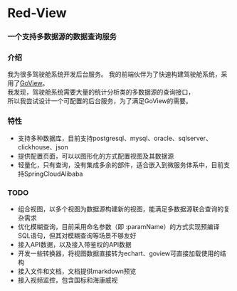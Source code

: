 # Red-View

### 一个支持多数据源的数据查询服务



### 介绍
我为很多驾驶舱系统开发后台服务。
我的前端伙伴为了快速构建驾驶舱系统，采用了[GoView](https://www.mtruning.club/#/)。  
我发现，驾驶舱系统需要大量的统计分析类的多数据源的查询接口，  
所以我尝试设计一个可配置的后台服务，为了满足GoView的需要。

### 特性
* 支持多种数据库，目前支持postgresql、mysql、oracle、sqlserver、clickhouse、json
* 提供配置页面，可以以图形化的方式配置视图及其数据源
* 轻量化，只有查询，没有集成多余的部件，适合嵌入到微服务体系中，目前支持SpringCloudAlibaba

### TODO
* 组合视图，以多个视图为数据源构建新的视图，能满足多数据源联合查询的复杂需求
* 优化模糊查询，目前采用命名参数（即 :paramName）的方式实现预编译SQL语句，但其对模糊查询等场景不够友好
* 接入API数据，以及接入带鉴权的API数据
* 开发一些转换器，将视图数据直接转为echart、goview可直接加载使用的结构
* 接入文件和文档，文档提供markdown预览
* 接入视频监控，包含国标和海康威视
